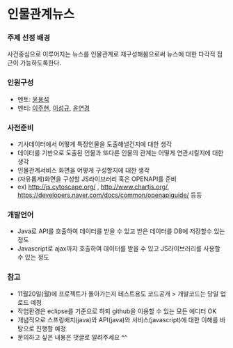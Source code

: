 # 인물관계뉴스

### 주제 선정 배경
사건중심으로 이루어지는 뉴스를 인물관계로 재구성해봄으로써 뉴스에 대한 다각적 접근이 가능하도록한다.


### 인원구성
- 멘토: [윤용석](https://github.com/bikdream)
- 멘티: [이주현](https://github.com/Ju-hyunLee), [이성규](https://github.com/SeongkyuLee), [윤연경](https://github.com/yyk1213)


### 사전준비
- 기사데이터에서 어떻게 특정인물을 도출해낼건지에 대한 생각
- 데이터를 기반으로 도출된 인물과 또다른 인물의 관계는 어떻게 연관시킬지에 대한 생각
- 인물관계서비스 화면을 어떻게 구성할지에 대한 생각
- (자유롭게)화면을 구성할 JS라이브러리 혹은 OPENAPI를 준비 
- ex) http://js.cytoscape.org/ , http://www.chartjs.org/, https://developers.naver.com/docs/common/openapiguide/ 등등


### 개발언어
- Java로 API를 호출하여 데이터를 받을 수 있고 받은 데이터를 DB에 저장할수 있는 정도
- Javascript로 ajax까지 호출하여 데이터를 받을 수 있고 JS라이브러리를 사용할 수 있는 정도


### 참고
- 11월20일(월)에 프로젝트가 돌아가는지 테스트용도 코드공개 > 개발코드는 당일 업로드 예정
- 작업환경은 eclipse를 기준으로 하되 github을 이용할 수 있는 모든 에디터 OK
- 개념적으로 스프링배치(java)와 API(java)와 서비스(javascript)에 대한 이해를 바탕으로 진행할 예정
- 문의하고 싶은 내용은 댓글로 알려주세요 ^^
